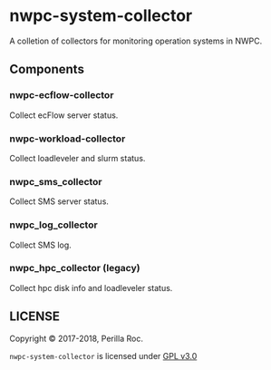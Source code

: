 # nwpc-system-collector

A colletion of collectors for monitoring operation systems in NWPC.

## Components

### nwpc-ecflow-collector

Collect ecFlow server status.

### nwpc-workload-collector

Collect loadleveler and slurm status.

### nwpc_sms_collector

Collect SMS server status.

### nwpc_log_collector

Collect SMS log.

### nwpc_hpc_collector (legacy)

Collect hpc disk info and loadleveler status.

## LICENSE

Copyright &copy; 2017-2018, Perilla Roc.

`nwpc-system-collector` is licensed under [GPL v3.0](LICENSE.md)
